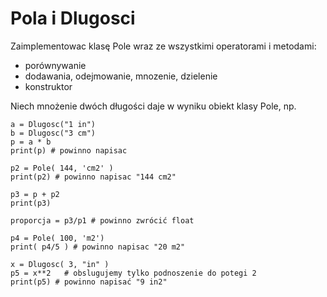 # Pola i Dlugosci

Zaimplementowac klasę Pole wraz ze wszystkimi operatorami i metodami:
- porównywanie
- dodawania, odejmowanie, mnozenie, dzielenie
- konstruktor


Niech mnożenie dwóch długości daje w wyniku obiekt klasy Pole, np.
```
a = Dlugosc("1 in")
b = Dlugosc("3 cm")
p = a * b
print(p) # powinno napisac

p2 = Pole( 144, 'cm2' )
print(p2) # powinno napisac "144 cm2"

p3 = p + p2
print(p3)

proporcja = p3/p1 # powinno zwrócić float

p4 = Pole( 100, 'm2')
print( p4/5 ) # powinno napisac "20 m2" 

x = Dlugosc( 3, "in" )
p5 = x**2   # obslugujemy tylko podnoszenie do potegi 2
print(p5) # powinno napisać "9 in2"
```
